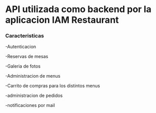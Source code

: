# API utilizada como backend por la aplicacion IAM Restaurant

### Caracteristicas
 -Autenticacion 

 -Reservas de mesas

 -Galeria de fotos

 -Administracion de menus
 
 -Carrito de compras para los distintos menus
 
 -administracion de pedidos
 
 -notificaciones por mail
 
